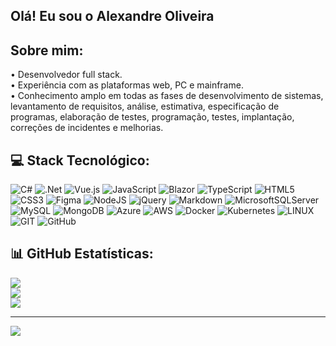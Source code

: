 ## Olá! Eu sou o Alexandre Oliveira

## Sobre mim:
• Desenvolvedor full stack.<br>
• Experiência com as plataformas web, PC e mainframe.<br>
• Conhecimento amplo em todas as fases de desenvolvimento de sistemas, levantamento de requisitos, análise, estimativa, especificação de programas, elaboração de testes, programação, testes, implantação, correções de incidentes e melhorias.

## 💻 Stack Tecnológico:
![C#](https://img.shields.io/badge/c%23-%23239120.svg?style=flat-square&logo=c-sharp&logoColor=white)
![.Net](https://img.shields.io/badge/.NET-5C2D91?style=flat-square&logo=.net&logoColor=white)
![Vue.js](https://img.shields.io/badge/vuejs-%2335495e.svg?style=flat-square&logo=vuedotjs&logoColor=%234FC08D)
![JavaScript](https://img.shields.io/badge/javascript-%23323330.svg?style=flat-square&logo=javascript&logoColor=%23F7DF1E)
![Blazor](https://img.shields.io/badge/blazor-%235C2D91.svg?style=flat-square&logo=blazor&logoColor=white)
![TypeScript](https://img.shields.io/badge/typescript-%23007ACC.svg?style=flat-square&logo=typescript&logoColor=white)
![HTML5](https://img.shields.io/badge/html5-%23E34F26.svg?style=flat-square&logo=html5&logoColor=white)
![CSS3](https://img.shields.io/badge/css3-%231572B6.svg?style=flat-square&logo=css3&logoColor=white)
![Figma](https://img.shields.io/badge/figma-%23F24E1E.svg?style=flat-square&logo=figma&logoColor=white)
![NodeJS](https://img.shields.io/badge/node.js-6DA55F?style=flat-square&logo=node.js&logoColor=white)
![jQuery](https://img.shields.io/badge/jquery-%230769AD.svg?style=flat-square&logo=jquery&logoColor=white)
![Markdown](https://img.shields.io/badge/markdown-%23000000.svg?style=flat-square&logo=markdown&logoColor=white)
![MicrosoftSQLServer](https://img.shields.io/badge/Microsoft%20SQL%20Sever-CC2927?style=flat-square&logo=microsoft%20sql%20server&logoColor=white)
![MySQL](https://img.shields.io/badge/mysql-%2300f.svg?style=flat-square&logo=mysql&logoColor=white)
![MongoDB](https://img.shields.io/badge/MongoDB-%234ea94b.svg?style=flat-square&logo=mongodb&logoColor=white)
![Azure](https://img.shields.io/badge/azure-%230072C6.svg?style=flat-square&logo=azure-devops&logoColor=white)
![AWS](https://img.shields.io/badge/AWS-%23FF9900.svg?style=flat-square&logo=amazon-aws&logoColor=white)
![Docker](https://img.shields.io/badge/docker-%230db7ed.svg?style=flat-square&logo=docker&logoColor=white)
![Kubernetes](https://img.shields.io/badge/kubernetes-%23326ce5.svg?style=flat-square&logo=kubernetes&logoColor=white)
![LINUX](https://img.shields.io/badge/Linux-FCC624?style=flat-square&logo=linux&logoColor=black)
![GIT](https://img.shields.io/badge/Git-fc6d26?style=flat-square&logo=git&logoColor=white)
![GitHub](https://img.shields.io/badge/GitHub-%23121011.svg?style=flat-square&logo=github&logoColor=white)

## 📊 GitHub Estatísticas:
![](https://github-readme-stats.vercel.app/api?username=alepoliveira&theme=dark&hide_border=true&include_all_commits=true&count_private=true)<br/>
![](https://github-readme-streak-stats.herokuapp.com/?user=alepoliveira&theme=dark&hide_border=true)<br/>
![](https://github-readme-stats.vercel.app/api/top-langs/?username=alepoliveira&theme=dark&hide_border=true&include_all_commits=true&count_private=true&layout=compact)

---
[![](https://visitcount.itsvg.in/api?id=alepoliveira&icon=5&color=12)](https://visitcount.itsvg.in)

<!-- Proudly created with GPRM ( https://gprm.itsvg.in ) -->
